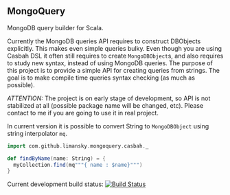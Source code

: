 MongoQuery
----------

MongoDB query builder for Scala.

Currently the MongoDB queries API requires to construct DBObjects explicitly.
This makes even simple queries bulky.  Even though you are using Casbah DSL
it often still requires to create `MongoDBObject`s, and also requires to
study new syntax, instead of using MongoDB queries.  The purpose of this
project is to provide a simple API for creating queries from strings.  The
goal is to make compile time queries syntax checking (as much as possible).

*ATTENTION:* The project is on early stage of development,
so API is not stabilized at all (possible package name will be changed, etc).
Please contact to me if you are going to use it in real project.

In current version it is possible to convert String to `MongoDBObject` using
string interpolator `mq`.

```Scala
import com.github.limansky.mongoquery.casbah._

def findByName(name: String) = {
  myCollection.find(mq"""{ name : $name}""")
}

```

  Current development build status:
  [![Build Status](https://travis-ci.org/limansky/mongoquery.svg?branch=master)](https://travis-ci.org/limansky/mongoquery)
